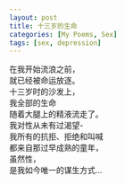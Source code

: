 ```yaml
---
layout: post
title: 十三岁的生命
categories: [My Poems, Sex]
tags: [sex, depression]
---
```


在我开始流浪之前，  
就已经被命运放逐。  
十三岁时的沙发上，  
我全部的生命  
随着大腿上的精液流走了。  
我对性从未有过渴望-  
我所有的抗拒、拒绝和叫喊  
都来自那过早成熟的童年，  
虽然性，  
是我如今唯一的谋生方式…  
